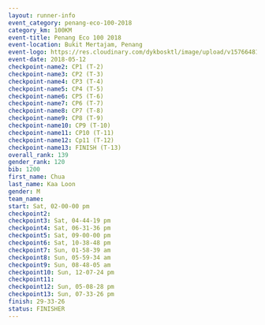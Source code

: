 ```yaml
--- 
layout: runner-info 
event_category: penang-eco-100-2018 
category_km: 100KM 
event-title: Penang Eco 100 2018 
event-location: Bukit Mertajam, Penang 
event-logo: https://res.cloudinary.com/dykbosktl/image/upload/v1576648106/Logo/Logo_lovxhg.jpg 
event-date: 2018-05-12 
checkpoint-name2: CP1 (T-2) 
checkpoint-name3: CP2 (T-3) 
checkpoint-name4: CP3 (T-4) 
checkpoint-name5: CP4 (T-5) 
checkpoint-name6: CP5 (T-6) 
checkpoint-name7: CP6 (T-7) 
checkpoint-name8: CP7 (T-8) 
checkpoint-name9: CP8 (T-9) 
checkpoint-name10: CP9 (T-10) 
checkpoint-name11: CP10 (T-11) 
checkpoint-name12: Cp11 (T-12) 
checkpoint-name13: FINISH (T-13) 
overall_rank: 139
gender_rank: 120
bib: 1200
first_name: Chua
last_name: Kaa Loon
gender: M
team_name: 
start: Sat, 02-00-00 pm
checkpoint2: 
checkpoint3: Sat, 04-44-19 pm
checkpoint4: Sat, 06-31-36 pm
checkpoint5: Sat, 09-00-00 pm
checkpoint6: Sat, 10-38-48 pm
checkpoint7: Sun, 01-58-39 am
checkpoint8: Sun, 05-59-34 am
checkpoint9: Sun, 08-48-05 am
checkpoint10: Sun, 12-07-24 pm
checkpoint11: 
checkpoint12: Sun, 05-08-28 pm
checkpoint13: Sun, 07-33-26 pm
finish: 29-33-26
status: FINISHER
--- 
```

